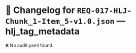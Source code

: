 # 📝 Changelog for `REQ-017-HLJ-Chunk_1-Item_5-v1.0.json` — **hlj_tag_metadata**

❌ No audit.yaml found.
